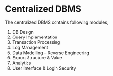# Centralized DBMS
The centralized DBMS contains following modules,

1) DB Design 
2) Query Implementation
3) Transaction Processing
4) Log Management
5) Data Modelling – Reverse Engineering 
6) Export Structure & Value 
7) Analytics
8) User Interface & Login Security

